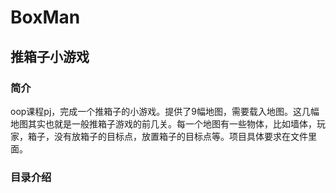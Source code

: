# BoxMan
## 推箱子小游戏
### 简介
oop课程pj，完成一个推箱子的小游戏。提供了9幅地图，需要载入地图。这几幅地图其实也就是一般推箱子游戏的前几关。每一个地图有一些物体，比如墙体，玩家，箱子，没有放箱子的目标点，放置箱子的目标点等。项目具体要求在文件里面。
### 目录介绍

